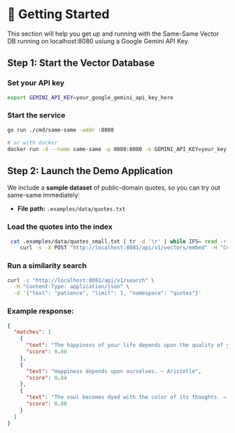 # 🚀 Getting Started 

This section will help you get up and running with the Same-Same Vector DB running on localhost:8080 usiung a Google Gemini API Key.

## Step 1: Start the Vector Database

### Set your API key
```bash
export GEMINI_API_KEY=your_google_gemini_api_key_here
```

### Start the service
```bash
go run ./cmd/same-same -addr :8080

# or with docker
docker run -d --name same-same -p 8080:8080 -e GEMINI_API_KEY=your_key same-same:latest
```

## Step 2: Launch the Demo Application

We include a **sample dataset** of public-domain quotes, so you can try out same-same immediately:

- **File path:** `.examples/data/quotes.txt` 

### Load the quotes into the index

```bash
 cat .examples/data/quotes_small.txt | tr -d '\r' | while IFS= read -r line; do   quote=$(printf '%s' "$line" | sed 's/ — .*//; s/\\/\\\\/g; s/"/\\"/g');   author=$(printf '%s' "$line" | sed 's/.* — //; s/\\/\\\\/g; s/"/\\"/g');\
    curl -s -X POST "http://localhost:8081/api/v1/vectors/embed" -H "Content-Type: application/json" -d "{\"text\":\"$quote\", \"author\":\"$author\"}"; done
```

### Run a similarity search
```bash
curl -s "http://localhost:8081/api/v1/search" \
  -H "Content-Type: application/json" \
  -d '{"text": "patience", "limit": 1, "namespace": "quotes"}'
```

### Example response:
```json
{
  "matches": [
    {
      "text": "The happiness of your life depends upon the quality of your thoughts. — Marcus Aurelius",
      "score": 0.88
    },
    {
      "text": "Happiness depends upon ourselves. — Aristotle",
      "score": 0.84
    },
    {
      "text": "The soul becomes dyed with the color of its thoughts. — Marcus Aurelius",
      "score": 0.80
    }
  ]
}
```